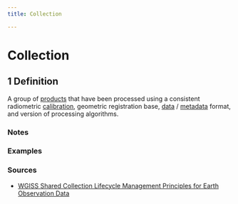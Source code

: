 ```yaml
---
title: Collection

---
```


# Collection

## 1 Definition

A group of [products](../product) that have been processed using a consistent radiometric [calibration](../calibration), geometric registration base, [data](../data) / [metadata](../metadata) format, and version of processing algorithms.

### Notes

### Examples 

### Sources 
- [WGISS Shared Collection Lifecycle Management Principles for Earth Observation Data](https://ceos.org/document_management/Working_Groups/WGISS/Documents/Shared%20Collection%20Lifecycle%20Management%20Principles%20for%20Earth%20Observation%20Data_March2025.pdf)